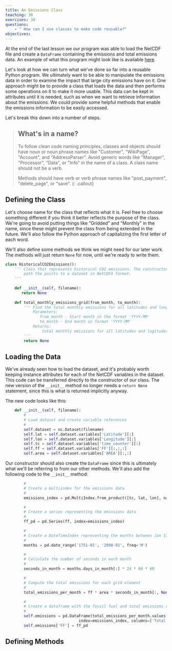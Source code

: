 ```yaml
---
title: An Emissions Class
teaching: 30
exercises: 30
questions:
    - " How can I use classes to make code reusable?"
objectives:
---
```


At the end of the last lesson we our program was able to load the NetCDF file and create a 
`DataFrame` containing the emissions and total emissions data. An example of what this
program might look like is available [here](../code/load_data_03.py). 

Let's look at how we can turn what we've done so far into a reusable Python program. We
ultimately want to be able to manipulate the emissions data in order to examine the impact that
large city emissions have on it. One approach might be to provide a class that loads the data and
then performs some operations on it to make it more usable. This data can be kept in attributes
until it is needed, such as when we want to retrieve information about the emissions. We could
provide some helpful methods that enable the emissions information to be easily accessed. 

Let's break this down into a number of steps.

> ## What's in a name?
>
> To follow clean code naming principles, classes and objects should have noun or noun phrase names like 
> "Customer", "WikiPage", "Account", and "AddressParser". Avoid generic words like "Manager", "Processor",
> "Data", or "Info" in the name of a class. A class name should not be a verb.
> 
> Methods should have verb or verb phrase names like "post_payment", "delete_page", or "save".
{: .callout}

## Defining the Class

Let's choose name for the class that reflects what it is. Feel free to choose something different if you think it
better reflects the purpose of the class. We're going to avoid putting things like "Gridded" and "Monthly" in the
name, since these might prevent the class from being extended in the future. We'll also follow the Python approach of capitalizing
the first letter of each word.

We'll also define some methods we think we might need for our later work. The methods will just return `None` for now, until
we're ready to write them.

```python
class HistoricalCO2Emissions():
    ''' Class that represents historical C02 emissions. The constructor expects a file name or
        path the points to a dataset in NetCDF4 format.
    '''
    
    def __init__(self, filename):
       return None
       
    def total_monthly_emissions_grid(from_month, to_month):
        ''' Find the total monthly emissions for all latitudes and longitudes on a grid
            Parameters:
               from_month - Start month in the format 'YYYY-MM'
               to_month - End month in format 'YYYY-MM'
            Returns:
                total monthly emissions for all latitudes and logitudes on a grid
        '''
        return None
```

## Loading the Data

We've already seen how to load the dataset, and it's probably worth keeping instance attributes for each of
the NetCDF variables in the dataset. This code can be transferred directly to the constructor of our class.
The new version of the `__init__` method no longer needs a `return None` statement, since this is what
is returned implicitly anyway.

The new code looks like this:

```python
    def __init__(self, filename):
        #
        # Load dataset and create variable references
        #
        self.dataset = nc.Dataset(filename)
        self.lat = self.dataset.variables['Latitude'][:]
        self.lon = self.dataset.variables['Longitude'][:]
        self.tc = self.dataset.variables['time_counter'][:]  
        self.ff = self.dataset.variables['FF'][:,:,:]
        self.area = self.dataset.variables['AREA'][:,:]
```

Our constructor should also create the `DataFrame` since this is ultimately what we'll be referring to
from our other methods. We'll also add the following code to the `__init__` method:

```python
        #
        # Create a multiindex for the emissions data 
        #
        emissions_index = pd.MultiIndex.from_product([tc, lat, lon], names=['Month', 'Latitude', 'Longitude'])

        #
        # Create a series representing the emissions data
        #
        ff_pd = pd.Series(ff, index=emissions_index)

        #
        # Create a DateTimeIndex representing the months between Jan 1751 and  Dec 2007
        #
        months = pd.date_range('1751-01', '2008-01', freq='M') 

        # 
        # Calculate the number of seconds in each month
        #
        seconds_in_month = months.days_in_month[:] * 24 * 60 * 60

        # 
        # Compute the total emissions for each grid element
        #
        total_emissions_per_month = ff * area * seconds_in_month[:, None, None]

        #
        # Create a dataframe with the fossil fuel and total emissions data 
        #
        self.emissions = pd.DataFrame(total_emissions_per_month.values.reshape(-1), 
                                index=emissions_index, columns=['Total Emissions Per Month'])
        self.emissions['FF'] = ff_pd
```

## Defining Methods


      